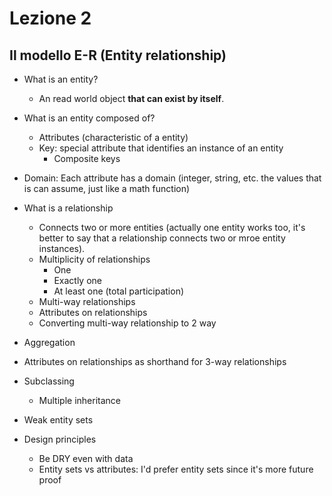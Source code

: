 # Lezione 2

## Il modello E-R (Entity relationship)

* What is an entity?
    * An read world object **that can exist by itself**.
* What is an entity composed of?
    * Attributes (characteristic of a entity)
    * Key: special attribute that identifies an instance of an entity
        * Composite keys
* Domain: Each attribute has a domain (integer, string, etc. the values that is
  can assume, just like a math function)

* What is a relationship
    * Connects two or more entities (actually one entity works too,
    it's better to say that a relationship connects two or mroe
    entity instances).
    * Multiplicity of relationships
        * One
        * Exactly one
        * At least one (total participation)
    * Multi-way relationships
    * Attributes on relationships
    * Converting multi-way relationship to 2 way

* Aggregation

* Attributes on relationships as shorthand for 3-way relationships

* Subclassing
    * Multiple inheritance

* Weak entity sets

* Design principles
    * Be DRY even with data
    * Entity sets vs attributes: I'd prefer entity sets since it's more future proof

